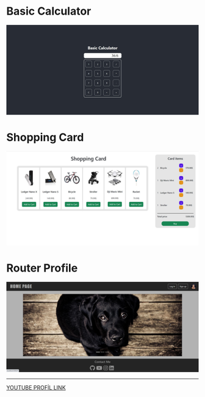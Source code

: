 # Basic Calculator

![Proje Görseli](assignment1/public/project.jpg)

# Shopping Card

![Proje Görseli](assignment2/public/project.jpg)
 
# Router Profile

![Proje Görseli](assignment4/public/project.jpg)

 ---

[YOUTUBE PROFİL LINK](https://www.youtube.com/c/TayfunTp)


